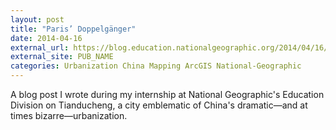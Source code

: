 ```yaml
---
layout: post
title: "Paris’ Doppelgänger"
date: 2014-04-16
external_url: https://blog.education.nationalgeographic.org/2014/04/16/paris-doppelganger/
external_site: PUB_NAME
categories: Urbanization China Mapping ArcGIS National-Geographic
---
```

A blog post I wrote during my internship at National Geographic's Education Division on Tianducheng, a city emblematic of China's dramatic—and at times bizarre—urbanization.